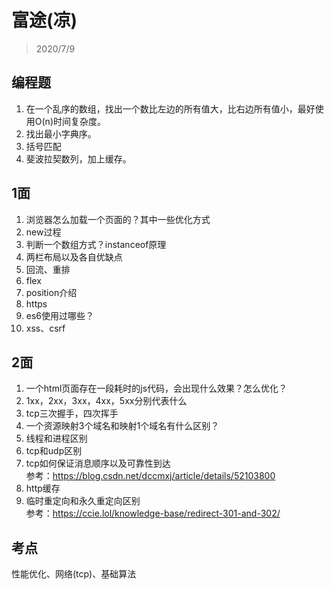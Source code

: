 # 富途(凉)
> 2020/7/9

## 编程题
1. 在一个乱序的数组，找出一个数比左边的所有值大，比右边所有值小，最好使用O(n)时间复杂度。
2. 找出最小字典序。
3. 括号匹配
4. 斐波拉契数列，加上缓存。
   
## 1面
1. 浏览器怎么加载一个页面的？其中一些优化方式
2. new过程
3. 判断一个数组方式？instanceof原理
4. 两栏布局以及各自优缺点
5. 回流、重排
6. flex
7. position介绍
8. https
9. es6使用过哪些？
10. xss、csrf


## 2面
1. 一个html页面存在一段耗时的js代码，会出现什么效果？怎么优化？
2. 1xx，2xx，3xx，4xx，5xx分别代表什么
3. tcp三次握手，四次挥手
4. 一个资源映射3个域名和映射1个域名有什么区别？
5. 线程和进程区别
6. tcp和udp区别
7. tcp如何保证消息顺序以及可靠性到达<br>
参考：https://blog.csdn.net/dccmxj/article/details/52103800
8. http缓存
9. 临时重定向和永久重定向区别<br>
参考：https://ccie.lol/knowledge-base/redirect-301-and-302/

## 考点
性能优化、网络(tcp)、基础算法
